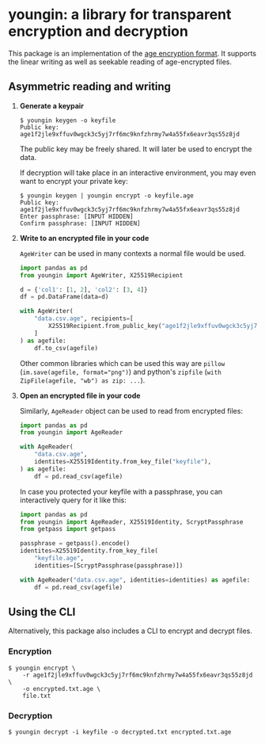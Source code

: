 # youngin: a library for transparent encryption and decryption

This package is an implementation of the [age encryption format][age].  It
supports the linear writing as well as seekable reading of age-encrypted files.

[age]: https://age-encryption.org/v1

## Asymmetric reading and writing

 1. **Generate a keypair**

    ```
    $ youngin keygen -o keyfile
    Public key: age1f2jle9xffuv0wgck3c5yj7rf6mc9knfzhrmy7w4a55fx6eavr3qs55z8jd
    ```
    The public key may be freely shared.  It will later be used to encrypt the data.
    
    If decryption will take place in an interactive environment, you may even want to encrypt your private key:
    ```
    $ youngin keygen | youngin encrypt -o keyfile.age
    Public key: age1f2jle9xffuv0wgck3c5yj7rf6mc9knfzhrmy7w4a55fx6eavr3qs55z8jd
    Enter passphrase: [INPUT HIDDEN]
    Confirm passphrase: [INPUT HIDDEN]
    ```

 2. **Write to an encrypted file in your code**

    `AgeWriter` can be used in many contexts a normal file would be used.
    ```python
    import pandas as pd
    from youngin import AgeWriter, X25519Recipient

    d = {'col1': [1, 2], 'col2': [3, 4]}
    df = pd.DataFrame(data=d)

    with AgeWriter(
        "data.csv.age", recipients=[
            X25519Recipient.from_public_key("age1f2jle9xffuv0wgck3c5yj7rf6mc9knfzhrmy7w4a55fx6eavr3qs55z8jd"),
        ]
    ) as agefile:
        df.to_csv(agefile)
    ```

    Other common libraries which can be used this way are `pillow`
    (`im.save(agefile, format="png")`) and python's `zipfile` (`with
    ZipFile(agefile, "wb") as zip: ...`).

 2. **Open an encrypted file in your code**

    Similarly, `AgeReader` object can be used to read from encrypted files:
    ```python
    import pandas as pd
    from youngin import AgeReader

    with AgeReader(
        "data.csv.age",
        identites=X25519Identity.from_key_file("keyfile"),
    ) as agefile:
        df = pd.read_csv(agefile)
    ```

    In case you protected your keyfile with a passphrase, you can interactively
    query for it like this:
    ```python
    import pandas as pd
    from youngin import AgeReader, X25519Identity, ScryptPassphrase
    from getpass import getpass

    passphrase = getpass().encode()
    identites=X25519Identity.from_key_file(
        "keyfile.age",
        identities=[ScryptPassphrase(passphrase)])

    with AgeReader("data.csv.age", identities=identities) as agefile:
        df = pd.read_csv(agefile)
    ```

## Using the CLI

Alternatively, this package also includes a CLI to encrypt and decrypt files.

### Encryption

```
$ youngin encrypt \
    -r age1f2jle9xffuv0wgck3c5yj7rf6mc9knfzhrmy7w4a55fx6eavr3qs55z8jd \
    -o encrypted.txt.age \
    file.txt
```

### Decryption

```
$ youngin decrypt -i keyfile -o decrypted.txt encrypted.txt.age
```